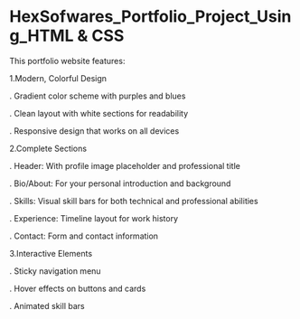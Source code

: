 # HexSofwares_Portfolio_Project_Using_HTML & CSS

This portfolio website features:

1.Modern, Colorful Design

. Gradient color scheme with purples and blues

. Clean layout with white sections for readability

. Responsive design that works on all devices

2.Complete Sections

. Header: With profile image placeholder and professional title

. Bio/About: For your personal introduction and background

. Skills: Visual skill bars for both technical and professional abilities

. Experience: Timeline layout for work history

. Contact: Form and contact information

3.Interactive Elements

. Sticky navigation menu

. Hover effects on buttons and cards

. Animated skill bars
